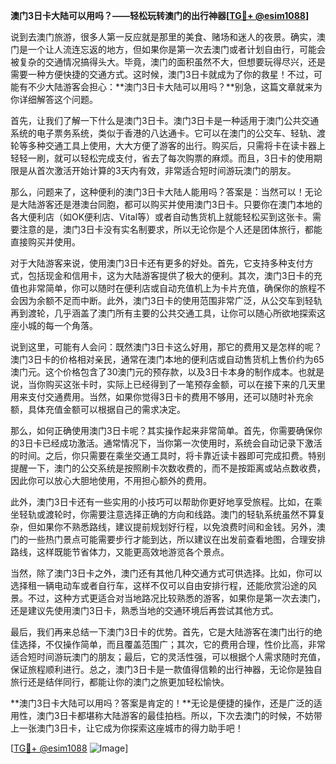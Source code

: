 **澳门3日卡大陆可以用吗？——轻松玩转澳门的出行神器[[TG💪+ @esim1088](https://t.me/s/esim1088)]**

说到去澳门旅游，很多人第一反应就是那里的美食、赌场和迷人的夜景。确实，澳门是一个让人流连忘返的地方，但如果你是第一次去澳门或者计划自由行，可能会被复杂的交通情况搞得头大。毕竟，澳门的面积虽然不大，但想要玩得尽兴，还是需要一种方便快捷的交通方式。这时候，澳门3日卡就成为了你的救星！不过，可能有不少大陆游客会担心：**澳门3日卡大陆可以用吗？**别急，这篇文章就来为你详细解答这个问题。

首先，让我们了解一下什么是澳门3日卡。澳门3日卡是一种适用于澳门公共交通系统的电子票务系统，类似于香港的八达通卡。它可以在澳门的公交车、轻轨、渡轮等多种交通工具上使用，大大方便了游客的出行。购买后，只需将卡在读卡器上轻轻一刷，就可以轻松完成支付，省去了每次购票的麻烦。而且，3日卡的使用期限是从首次激活开始计算的3天内有效，非常适合短时间游玩澳门的朋友。

那么，问题来了，这种便利的澳门3日卡大陆人能用吗？答案是：当然可以！无论是大陆游客还是港澳台同胞，都可以购买并使用澳门3日卡。只要你在澳门本地的各大便利店（如OK便利店、Vital等）或者自动售货机上就能轻松买到这张卡。需要注意的是，澳门3日卡没有实名制要求，所以无论你是个人还是团体旅行，都能直接购买并使用。

对于大陆游客来说，使用澳门3日卡还有更多的好处。首先，它支持多种支付方式，包括现金和信用卡，这为大陆游客提供了极大的便利。其次，澳门3日卡的充值也非常简单，你可以随时在便利店或自动充值机上为卡片充值，确保你的旅程不会因为余额不足而中断。此外，澳门3日卡的使用范围非常广泛，从公交车到轻轨再到渡轮，几乎涵盖了澳门所有主要的公共交通工具，让你可以随心所欲地探索这座小城的每一个角落。

说到这里，可能有人会问：既然澳门3日卡这么好用，那它的费用又是怎样的呢？澳门3日卡的价格相对亲民，通常在澳门本地的便利店或自动售货机上售价约为65澳门元。这个价格包含了30澳门元的预存款，以及3日卡本身的制作成本。也就是说，当你购买这张卡时，实际上已经得到了一笔预存金额，可以在接下来的几天里用来支付交通费用。当然，如果你觉得3日卡的费用不够用，还可以随时补充余额，具体充值金额可以根据自己的需求决定。

那么，如何正确使用澳门3日卡呢？其实操作起来非常简单。首先，你需要确保你的3日卡已经成功激活。通常情况下，当你第一次使用时，系统会自动记录下激活的时间。之后，你只需要在乘坐交通工具时，将卡靠近读卡器即可完成扣费。特别提醒一下，澳门的公交系统是按照刷卡次数收费的，而不是按距离或站点数收费，因此你可以放心大胆地使用，不用担心额外的费用。

此外，澳门3日卡还有一些实用的小技巧可以帮助你更好地享受旅程。比如，在乘坐轻轨或渡轮时，你需要注意选择正确的方向和线路。澳门的轻轨系统虽然不算复杂，但如果你不熟悉路线，建议提前规划好行程，以免浪费时间和金钱。另外，澳门的一些热门景点可能需要步行才能到达，所以建议在出发前查看地图，合理安排路线，这样既能节省体力，又能更高效地游览各个景点。

当然，除了澳门3日卡之外，澳门还有其他几种交通方式可供选择。比如，你可以选择租一辆电动车或者自行车，这样不仅可以自由安排行程，还能欣赏沿途的风景。不过，这种方式更适合对当地路况比较熟悉的游客，如果你是第一次去澳门，还是建议先使用澳门3日卡，熟悉当地的交通环境后再尝试其他方式。

最后，我们再来总结一下澳门3日卡的优势。首先，它是大陆游客在澳门出行的绝佳选择，不仅操作简单，而且覆盖范围广；其次，它的费用合理，性价比高，非常适合短时间游玩澳门的朋友；最后，它的灵活性强，可以根据个人需求随时充值，保证旅程顺利进行。总之，澳门3日卡是一款值得信赖的出行神器，无论你是独自旅行还是结伴同行，都能让你的澳门之旅更加轻松愉快。

**澳门3日卡大陆可以用吗？答案是肯定的！**无论是便捷的操作，还是广泛的适用性，澳门3日卡都堪称大陆游客的最佳拍档。所以，下次去澳门的时候，不妨带上一张澳门3日卡，让它成为你探索这座城市的得力助手吧！

[[TG💪+ @esim1088](https://t.me/s/esim1088) ![Image](https://i.postimg.cc/4NQfJmqS/Snipaste-2025-05-13-00-14-12.png)]